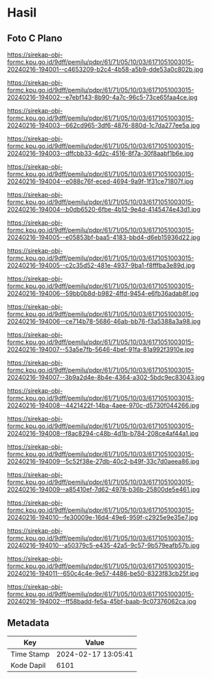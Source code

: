 # Hasil

## Foto C Plano

https://sirekap-obj-formc.kpu.go.id/9dff/pemilu/pdpr/61/71/05/10/03/6171051003015-20240216-194001--c4653209-b2c4-4b58-a5b9-dde53a0c802b.jpg

https://sirekap-obj-formc.kpu.go.id/9dff/pemilu/pdpr/61/71/05/10/03/6171051003015-20240216-194002--e7ebf143-8b90-4a7c-96c5-73ce65faa4ce.jpg

https://sirekap-obj-formc.kpu.go.id/9dff/pemilu/pdpr/61/71/05/10/03/6171051003015-20240216-194003--662cd965-3df6-4876-880d-1c7da277ee5a.jpg

https://sirekap-obj-formc.kpu.go.id/9dff/pemilu/pdpr/61/71/05/10/03/6171051003015-20240216-194003--dffcbb33-4d2c-4516-8f7a-30f8aabf1b6e.jpg

https://sirekap-obj-formc.kpu.go.id/9dff/pemilu/pdpr/61/71/05/10/03/6171051003015-20240216-194004--e088c76f-eced-4694-9a9f-1f31ce71807f.jpg

https://sirekap-obj-formc.kpu.go.id/9dff/pemilu/pdpr/61/71/05/10/03/6171051003015-20240216-194004--b0db6520-6fbe-4b12-9e4d-4145474e43d1.jpg

https://sirekap-obj-formc.kpu.go.id/9dff/pemilu/pdpr/61/71/05/10/03/6171051003015-20240216-194005--e05853bf-baa5-4183-bbd4-d6eb15936d22.jpg

https://sirekap-obj-formc.kpu.go.id/9dff/pemilu/pdpr/61/71/05/10/03/6171051003015-20240216-194005--c2c35d52-481e-4937-9ba1-f8fffba3e89d.jpg

https://sirekap-obj-formc.kpu.go.id/9dff/pemilu/pdpr/61/71/05/10/03/6171051003015-20240216-194006--59bb0b8d-b982-4ffd-9454-e6fb36adab8f.jpg

https://sirekap-obj-formc.kpu.go.id/9dff/pemilu/pdpr/61/71/05/10/03/6171051003015-20240216-194006--ce714b78-5686-46ab-bb76-f3a5388a3a98.jpg

https://sirekap-obj-formc.kpu.go.id/9dff/pemilu/pdpr/61/71/05/10/03/6171051003015-20240216-194007--53a5e7fb-5646-4bef-91fa-81a992f3910e.jpg

https://sirekap-obj-formc.kpu.go.id/9dff/pemilu/pdpr/61/71/05/10/03/6171051003015-20240216-194007--3b9a2d4e-8b4e-4364-a302-5bdc9ec83043.jpg

https://sirekap-obj-formc.kpu.go.id/9dff/pemilu/pdpr/61/71/05/10/03/6171051003015-20240216-194008--4421422f-14ba-4aee-970c-d5730f044266.jpg

https://sirekap-obj-formc.kpu.go.id/9dff/pemilu/pdpr/61/71/05/10/03/6171051003015-20240216-194008--f8ac8294-c48b-4d1b-b784-208ce4af44a1.jpg

https://sirekap-obj-formc.kpu.go.id/9dff/pemilu/pdpr/61/71/05/10/03/6171051003015-20240216-194009--5c52f38e-27db-40c2-b49f-33c7d0aeea86.jpg

https://sirekap-obj-formc.kpu.go.id/9dff/pemilu/pdpr/61/71/05/10/03/6171051003015-20240216-194009--a85410ef-7d62-4978-b36b-25800de5e461.jpg

https://sirekap-obj-formc.kpu.go.id/9dff/pemilu/pdpr/61/71/05/10/03/6171051003015-20240216-194010--fe30009e-16d4-49e6-959f-c2925e9e35e7.jpg

https://sirekap-obj-formc.kpu.go.id/9dff/pemilu/pdpr/61/71/05/10/03/6171051003015-20240216-194010--a50379c5-e435-42a5-9c57-9b579eafb57b.jpg

https://sirekap-obj-formc.kpu.go.id/9dff/pemilu/pdpr/61/71/05/10/03/6171051003015-20240216-194011--650c4c4e-9e57-4486-be50-8323f83cb25f.jpg

https://sirekap-obj-formc.kpu.go.id/9dff/pemilu/pdpr/61/71/05/10/03/6171051003015-20240216-194002--ff58badd-fe5a-45bf-baab-9c07376062ca.jpg


## Metadata

| Key        | Value               |
| ---------- | ------------------- |
| Time Stamp | 2024-02-17 13:05:41 |
| Kode Dapil | 6101                |



